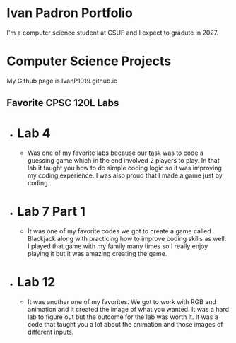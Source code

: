# Ivan Padron Portfolio

I'm a computer science student at CSUF and I expect to gradute in 2027.

# Computer Science Projects
My Github page is     IvanP1019.github.io


## Favorite CPSC 120L Labs
* # Lab 4

  *  Was one of my favorite labs because our task was to code a guessing game which in the end involved 2 players to play. In that lab it taught you how to do simple coding logic so it was improving my coding experience. I was also proud that I made a game just by coding.

* # Lab 7 Part 1

  *   It was one of my favorite codes we got to create a game called Blackjack along with practicing how to improve coding skills as well. I played that game with my family many times so I really enjoy playing it but it was amazing creating the game.

* # Lab 12

  *   It was another one of my favorites. We got to work with RGB and animation and it created the image of what you wanted. It was a hard lab to figure out but the outcome for the lab was worth it. It was a code that taught you a lot about the animation and those images of different inputs.

